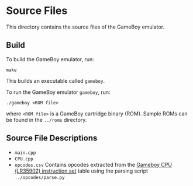 # Source Files
This directory contains the source files of the GameBoy emulator.

## Build
To build the GameBoy emulator, run:
```
make
```
This builds an executable called `gameboy`.

To run the GameBoy emulator `gameboy`, run:
```
./gameboy <ROM file>
```
where `<ROM file>` is a GameBoy cartridge binary (ROM). Sample ROMs can be found in the `../roms` directory.

## Source File Descriptions
* `main.cpp`
* `CPU.cpp`
* `opcodes.csv` Contains opcodes extracted from the [Gameboy CPU (LR35902) instruction set](http://www.pastraiser.com/cpu/gameboy/gameboy_opcodes.html) table using the parsing script `../opcodes/parse.py`
